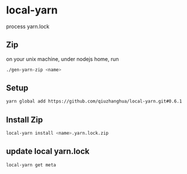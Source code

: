 # local-yarn
process yarn.lock


## Zip
on your unix machine, under nodejs home, run
```bash
./gen-yarn-zip <name>
```

## Setup
```bash
yarn global add https://github.com/qiuzhanghua/local-yarn.git#0.6.1
```

## Install Zip
```bash
local-yarn install <name>.yarn.lock.zip
```

## update local yarn.lock
```bash
local-yarn get meta
```